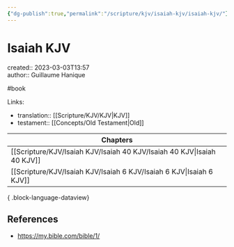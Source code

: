```yaml
---
{"dg-publish":true,"permalink":"/scripture/kjv/isaiah-kjv/isaiah-kjv/"}
---
```



# Isaiah KJV

created:: 2023-03-03T13:57  
author:: Guillaume Hanique

#book

Links:

- translation:: [[Scripture/KJV/KJV\|KJV]]
- testament:: [[Concepts/Old Testament\|Old]]

| Chapters                                                                   |
| -------------------------------------------------------------------------- |
| [[Scripture/KJV/Isaiah KJV/Isaiah 40 KJV/Isaiah 40 KJV\|Isaiah 40 KJV]] |
| [[Scripture/KJV/Isaiah KJV/Isaiah 6 KJV/Isaiah 6 KJV\|Isaiah 6 KJV]]    |

{ .block-language-dataview}

## References

- https://my.bible.com/bible/1/
